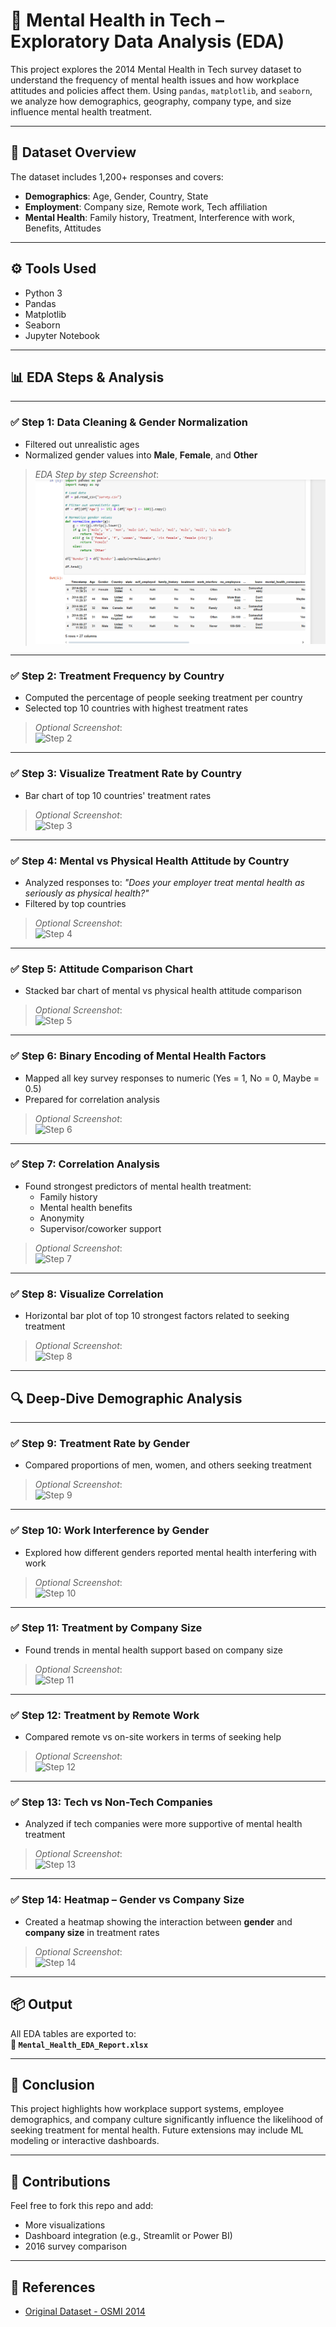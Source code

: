 # 🧠 Mental Health in Tech – Exploratory Data Analysis (EDA)

This project explores the 2014 Mental Health in Tech survey dataset to understand the frequency of mental health issues and how workplace attitudes and policies affect them. Using `pandas`, `matplotlib`, and `seaborn`, we analyze how demographics, geography, company type, and size influence mental health treatment.

---

## 📁 Dataset Overview

The dataset includes 1,200+ responses and covers:

- **Demographics**: Age, Gender, Country, State
- **Employment**: Company size, Remote work, Tech affiliation
- **Mental Health**: Family history, Treatment, Interference with work, Benefits, Attitudes

---

## ⚙️ Tools Used
- Python 3
- Pandas
- Matplotlib
- Seaborn
- Jupyter Notebook

---

## 📊 EDA Steps & Analysis

---

### ✅ Step 1: Data Cleaning & Gender Normalization

- Filtered out unrealistic ages
- Normalized gender values into **Male**, **Female**, and **Other**

> _EDA Step by step  Screenshot_:  
> ![Step 1](https://github.com/TanmaySingh007/Mental-Health-EDA/blob/80974f827baea038ae0ad5e676090667eece0359/1.png)

---

### ✅ Step 2: Treatment Frequency by Country

- Computed the percentage of people seeking treatment per country
- Selected top 10 countries with highest treatment rates

> _Optional Screenshot_:  
> ![Step 2](screenshots/step2_treatment_country.png)

---

### ✅ Step 3: Visualize Treatment Rate by Country

- Bar chart of top 10 countries' treatment rates

> _Optional Screenshot_:  
> ![Step 3](screenshots/step3_country_bar.png)

---

### ✅ Step 4: Mental vs Physical Health Attitude by Country

- Analyzed responses to: _"Does your employer treat mental health as seriously as physical health?"_
- Filtered by top countries

> _Optional Screenshot_:  
> ![Step 4](screenshots/step4_attitudes.png)

---

### ✅ Step 5: Attitude Comparison Chart

- Stacked bar chart of mental vs physical health attitude comparison

> _Optional Screenshot_:  
> ![Step 5](screenshots/step5_attitude_chart.png)

---

### ✅ Step 6: Binary Encoding of Mental Health Factors

- Mapped all key survey responses to numeric (Yes = 1, No = 0, Maybe = 0.5)
- Prepared for correlation analysis

> _Optional Screenshot_:  
> ![Step 6](screenshots/step6_binary_map.png)

---

### ✅ Step 7: Correlation Analysis

- Found strongest predictors of mental health treatment:
  - Family history
  - Mental health benefits
  - Anonymity
  - Supervisor/coworker support

> _Optional Screenshot_:  
> ![Step 7](screenshots/step7_correlations.png)

---

### ✅ Step 8: Visualize Correlation

- Horizontal bar plot of top 10 strongest factors related to seeking treatment

> _Optional Screenshot_:  
> ![Step 8](screenshots/step8_corr_plot.png)

---

## 🔍 Deep-Dive Demographic Analysis

---

### ✅ Step 9: Treatment Rate by Gender

- Compared proportions of men, women, and others seeking treatment

> _Optional Screenshot_:  
> ![Step 9](screenshots/step9_gender.png)

---

### ✅ Step 10: Work Interference by Gender

- Explored how different genders reported mental health interfering with work

> _Optional Screenshot_:  
> ![Step 10](screenshots/step10_work_interfere.png)

---

### ✅ Step 11: Treatment by Company Size

- Found trends in mental health support based on company size

> _Optional Screenshot_:  
> ![Step 11](screenshots/step11_company_size.png)

---

### ✅ Step 12: Treatment by Remote Work

- Compared remote vs on-site workers in terms of seeking help

> _Optional Screenshot_:  
> ![Step 12](screenshots/step12_remote.png)

---

### ✅ Step 13: Tech vs Non-Tech Companies

- Analyzed if tech companies were more supportive of mental health treatment

> _Optional Screenshot_:  
> ![Step 13](screenshots/step13_tech_nontech.png)

---

### ✅ Step 14: Heatmap – Gender vs Company Size

- Created a heatmap showing the interaction between **gender** and **company size** in treatment rates

> _Optional Screenshot_:  
> ![Step 14](screenshots/step14_heatmap.png)

---

## 📦 Output

All EDA tables are exported to:  
**📄 `Mental_Health_EDA_Report.xlsx`**

---

## 📝 Conclusion

This project highlights how workplace support systems, employee demographics, and company culture significantly influence the likelihood of seeking treatment for mental health. Future extensions may include ML modeling or interactive dashboards.

---

## 🙌 Contributions

Feel free to fork this repo and add:
- More visualizations
- Dashboard integration (e.g., Streamlit or Power BI)
- 2016 survey comparison

---

## 📎 References

- [Original Dataset - OSMI 2014](https://osmihelp.org/research)
